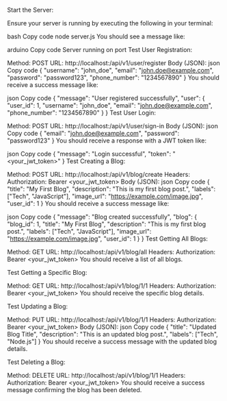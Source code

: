 Start the Server:

Ensure your server is running by executing the following in your terminal:

bash
Copy code
node server.js
You should see a message like:

arduino
Copy code
Server running on port <port>
Test User Registration:

Method: POST
URL: http://localhost:<port>/api/v1/user/register
Body (JSON):
json
Copy code
{
  "username": "john_doe",
  "email": "john.doe@example.com",
  "password": "password123",
  "phone_number": "1234567890"
}
You should receive a success message like:

json
Copy code
{
  "message": "User registered successfully",
  "user": {
    "user_id": 1,
    "username": "john_doe",
    "email": "john.doe@example.com",
    "phone_number": "1234567890"
  }
}
Test User Login:

Method: POST
URL: http://localhost:<port>/api/v1/user/sign-in
Body (JSON):
json
Copy code
{
  "email": "john.doe@example.com",
  "password": "password123"
}
You should receive a response with a JWT token like:

json
Copy code
{
  "message": "Login successful",
  "token": "<your_jwt_token>"
}
Test Creating a Blog:

Method: POST
URL: http://localhost:<port>/api/v1/blog/create
Headers:
Authorization: Bearer <your_jwt_token>
Body (JSON):
json
Copy code
{
  "title": "My First Blog",
  "description": "This is my first blog post.",
  "labels": ["Tech", "JavaScript"],
  "image_url": "https://example.com/image.jpg",
  "user_id": 1
}
You should receive a success message like:

json
Copy code
{
  "message": "Blog created successfully",
  "blog": {
    "blog_id": 1,
    "title": "My First Blog",
    "description": "This is my first blog post.",
    "labels": ["Tech", "JavaScript"],
    "image_url": "https://example.com/image.jpg",
    "user_id": 1
  }
}
Test Getting All Blogs:

Method: GET
URL: http://localhost:<port>/api/v1/blog/all
Headers:
Authorization: Bearer <your_jwt_token>
You should receive a list of all blogs.

Test Getting a Specific Blog:

Method: GET
URL: http://localhost:<port>/api/v1/blog/1/1
Headers:
Authorization: Bearer <your_jwt_token>
You should receive the specific blog details.

Test Updating a Blog:

Method: PUT
URL: http://localhost:<port>/api/v1/blog/1/1
Headers:
Authorization: Bearer <your_jwt_token>
Body (JSON):
json
Copy code
{
  "title": "Updated Blog Title",
  "description": "This is an updated blog post.",
  "labels": ["Tech", "Node.js"]
}
You should receive a success message with the updated blog details.

Test Deleting a Blog:

Method: DELETE
URL: http://localhost:<port>/api/v1/blog/1/1
Headers:
Authorization: Bearer <your_jwt_token>
You should receive a success message confirming the blog has been deleted.

